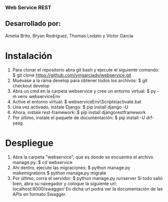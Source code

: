 ### Web Service REST
## Desarrollado por:
Amelia Brito, Bryan Rodríguez, Thomas Lodato y Víctor García
# Instalación
1. Para clonar el repositorio abra git bash y ejecute el siguiente comando:
    $ git clone https://github.com/vmgarciadv/webservice.git
2. Muévase a la rama develop para obtener todos los archivos:
    $ git checkout develop
3. Abra un cmd en la carpeta webservice y cree un entorno virtual:
    $ py -m venv webserviceEnv
4. Active el entorno virtual:
    $ webserviceEnv\Scripts\activate.bat
5. Una vez activado, instale Django:
    $ pip install django -U
6. Ahora, instale rest-framework:
    $ pip install djangorestframework
7. Por último, instale el paquete de documentación:
    $ pip install -U drf-yasg
# Despliegue
1. Abra la carpeta "webservice", que es donde se encuentra el archivo manage.py: 
    $ cd webservice
2. Ahí dentro, ejecute las migraciones:
    $ python manage.py makemigrations
    $ python manage.py migrate
3. Por último, corra el servidor:
    $ python manage.py runserver
Si todo salió bien, abra su navegador y coloque la siguiente url: localhost:8000/swagger/
En dicha url podrá ver la documentación de las APIs en formato Swagger.
